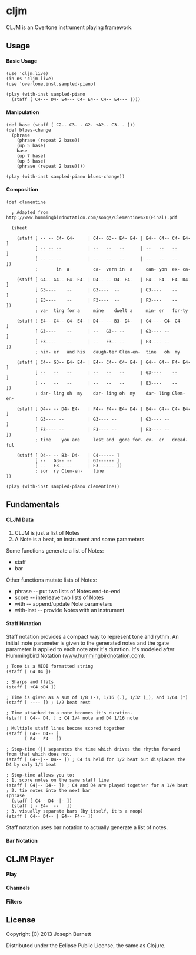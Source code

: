 # cljm

CLJM is an Overtone instrument playing framework.

## Usage

#### Basic Usage

    (use 'cljm.live)
    (in-ns 'cljm.live)
    (use 'overtone.inst.sampled-piano)
    
    (play (with-inst sampled-piano 
      (staff [ C4--- D4- E4--- C4- E4-- C4-- E4--- ])))

#### Manipulation

    (def base (staff [ C2-- C3- . G2. +A2-- C3- - ]))
    (def blues-change
      (phrase
        (phrase (repeat 2 base))
        (up 5 base)
        base
        (up 7 base)
        (up 5 base)
        (phrase (repeat 2 base))))
    
    (play (with-inst sampled-piano blues-change))

#### Composition

    (def clementine
      
      ; Adapted from http://www.hummingbirdnotation.com/songs/Clementine%20(Final).pdf
      
      (sheet

        (staff [ -- -- C4- C4-     | C4-- G3-- E4- E4- | E4-- C4-- C4- E4- ]
               [ -- -- --          | --   --   --      | --   --   --      ]
               [ -- -- --          | --   --   --      | --   --   --      ])
               ;       in  a         ca-  vern in  a     can- yon  ex- ca-

        (staff [ G4-- G4-- F4- E4- | D4-- -- D4- E4-   | F4-- F4-- E4- D4- ]
               [ G3----    --      | G3----  --        | G3----    --      ]
               [ E3----    --      | F3----  --        | F3----    --      ])
               ; va-  ting for a     mine    dwelt a     min- er   for-ty

        (staff [ E4-- C4-- C4- E4- | D4-- -- B3- D4-   | C4---- C4- C4-    ]
               [ G3----    --      | --   G3-- --      | G3---- --         ]
               [ E3----    --      | --   F3-- --      | E3---- --         ])
               ; nin- er   and his   daugh-ter Clem-en-  tine   oh  my

        (staff [ C4-- G3-- E4- E4- | E4-- C4-- C4- E4- | G4-- G4-- F4- E4- ]
               [ --   --   --      | --   --   --      | G3----    --      ]
               [ --   --   --      | --   --   --      | E3----    --      ])
               ; dar- ling oh  my    dar- ling oh  my    dar- ling Clem-en-

        (staff [ D4-- -- D4- E4-   | F4-- F4-- E4- D4- | E4-- C4-- C4- E4- ]
               [ G3---- --         | G3---- --         | G3---- --         ]
               [ F3---- --         | F3---- --         | E3---- --         ])
               ; tine    you are     lost and  gone for- ev-  er   dread-ful 

        (staff [ D4-- -- B3- D4-   | C4------ ]
               [ --   G3-- --      | G3------ ]
               [ --   F3-- --      | E3------ ])
               ; sor  ry Clem-en-    tine
    ))
    
    (play (with-inst sampled-piano clementine))

## Fundamentals

#### CLJM Data

1. CLJM is just a list of Notes
2. A Note is a beat, an instrument and some parameters

Some functions generate a list of Notes:

* staff 
* bar

Other functions mutate lists of Notes:

* phrase -- put two lists of Notes end-to-end
* score -- interleave two lists of Notes
* with -- append/update Note parameters
* with-inst -- provide Notes with an instrument

#### Staff Notation

Staff notation provides a compact way to represent tone and rythm.  An initial :note parameter is given to the generated notes and the :gate parameter is applied to each note ater it's duration.  It's modeled after Hummingbird Notation (www.hummingbirdnotation.com).

    ; Tone is a MIDI formatted string
    (staff [ C4 D4 ])
    
    ; Sharps and flats
    (staff [ +C4 oD4 ])
    
    ; Time is given as a sum of 1/8 (-), 1/16 (.), 1/32 (_), and 1/64 (*)
    (staff [ ---- ]) ; 1/2 beat rest
    
    ; Time attached to a note becomes it's duration.
    (staff [ C4-- D4. ] ; C4 1/4 note and D4 1/16 note
    
    ; Multiple staff lines become scored together
    (staff [ C4-- D4-- ]
           [ E4-- F4-- ])
    
    ; Stop-time (|) separates the time which drives the rhythm forward from that which does not.
    (staff [ C4--|-- D4-- ]) ; C4 is held for 1/2 beat but displaces the D4 by only 1/4 beat
    
    ; Stop-time allows you to:
    ; 1. score notes on the same staff line 
    (staff [ C4|-- D4-- ]) ; C4 and D4 are played together for a 1/4 beat
    ; 2. tie notes into the next bar
    (phrase
      (staff [ C4-- D4--|- ]) 
      (staff [ - E4-  --   ]) 
    ; 3. visually separate bars (by itself, it's a noop)
    (staff [ C4-- D4-- | E4-- F4-- ])

Staff notation uses bar notation to actually generate a list of notes.

#### Bar Notation

#### 

## CLJM Player

#### Play

#### Channels

#### Filters

## License

Copyright (C) 2013 Joseph Burnett

Distributed under the Eclipse Public License, the same as Clojure.

